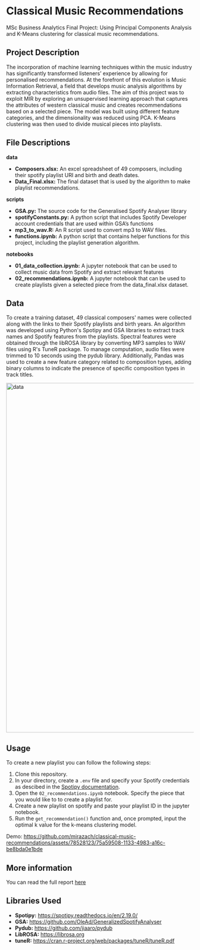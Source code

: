 # Classical Music Recommendations

MSc Business Analytics Final Project: Using Principal Components Analysis and K-Means clustering for classical music recommendations.

## Project Description 

The incorporation of machine learning techniques within the music industry has significantly transformed listeners’ experience by allowing for personalised recommendations. At the forefront of this evolution is Music Information Retrieval, a field that develops music analysis algorithms by extracting characteristics from audio files. The aim of this project was to exploit MIR by exploring an unsupervised learning approach that captures the attributes of western classical music and creates recommendations based on a selected piece. The model was built using different feature categories, and the dimensionality was reduced using PCA. K-Means clustering was then used to divide musical pieces into playlists. 

## File Descriptions

**data**
- **Composers.xlsx:** An excel spreadsheet of 49 composers, including their spotify playlist URI and birth and death dates.
- **Data_Final.xlsx:** The final dataset that is used by the algorithm to make playlist recommendations.

**scripts** 
- **GSA.py:** The source code for the Generalised Spotify Analyser library
- **spotifyConstants.py:** A python script that includes Spotify Developer account credentials that are used within GSA’s functions
- **mp3_to_wav.R:** An R script used to convert mp3 to WAV files.
- **functions.ipynb:** A python script that contains helper functions for this project, including the playlist generation algorithm. 

**notebooks** 
- **01_data_collection.ipynb:** A jupyter notebook that can be used to collect music data from Spotify and extract relevant features
- **02_recommendations.ipynb:** A jupyter notebook that can be used to create playlists given a selected piece from the data_final.xlsx dataset. 


## Data

To create a training dataset, 49 classical composers' names were collected along with the links to their Spotify playlists and birth years. An algorithm was developed using Python's Spotipy and GSA libraries to extract track names and Spotify features from the playlists. Spectral features were obtained through the libROSA library by converting MP3 samples to WAV files using R's TuneR package. To manage computation, audio files were trimmed to 10 seconds using the pydub library. Additionally, Pandas was used to create a new feature category related to composition types, adding binary columns to indicate the presence of specific composition types in track titles. 

<img width="938" alt="data" src="https://github.com/mirazach/classical-music-recommendations/assets/78528123/90d63f30-170b-4147-850a-0e283fd8eac7">


## Usage

To create a new playlist you can follow the following steps: 
1. Clone this repository.
2. In your directory, create a `.env` file and specify your Spotify credentials as descibed in the [Spotipy documentation](https://spotipy.readthedocs.io/en/2.10.0/).
3. Open the `02_recommendations.ipynb` notebook. Specify the piece that you would like to to create a playlist for.
4. Create a new playlist on spotify and paste your playlist ID in the jupyter notebook.
5. Run the `get_recommendation()` function and, once prompted, input the optimal k value for the k-means clustering model.

Demo:
https://github.com/mirazach/classical-music-recommendations/assets/78528123/75a59508-1133-4983-a16c-be8bda0e1bde


## More information 

You can read the full report [here](https://github.com/mirazach/classical-music-recommendations/blob/4b8250664e65fea9d41e74f3b7a24cc8030c7044/Report.pdf)


## Libraries Used 

- **Spotipy:** https://spotipy.readthedocs.io/en/2.19.0/
- **GSA:** https://github.com/OleAd/GeneralizedSpotifyAnalyser
- **Pydub:** https://github.com/jiaaro/pydub
- **LibROSA:** https://librosa.org
- **tuneR:** https://cran.r-project.org/web/packages/tuneR/tuneR.pdf


